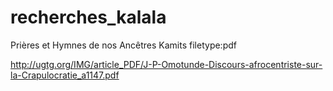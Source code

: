 # recherches_kalala

Prières et Hymnes de nos Ancêtres Kamits filetype:pdf

http://ugtg.org/IMG/article_PDF/J-P-Omotunde-Discours-afrocentriste-sur-la-Crapulocratie_a1147.pdf

